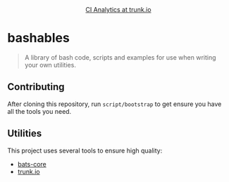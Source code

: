 <div id=badges align=center>
    <a href=https://app.trunk.io/docwhat-github/docwhat/bashables/ci-analytics>CI Analytics at trunk.io</a>
</div>

# bashables

> A library of bash code, scripts and examples for use when writing your own utilities.

## Contributing

After cloning this repository, run `script/bootstrap` to get ensure you have all the tools you need.

## Utilities

This project uses several tools to ensure high quality:

-   [bats-core](https://bats-core.readthedocs.io/)
-   [trunk.io](https://docs.trunk.io)

